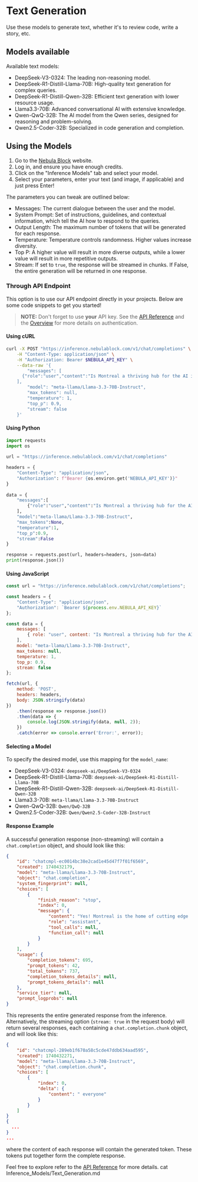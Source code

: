 # Text Generation

Use these models to generate text, whether it's to review code, write a story, etc.

## Models available

Available text models:

- DeepSeek-V3-0324: The leading non-reasoning model.
- DeepSeek-R1-Distill-Llama-70B: High-quality text generation for complex queries.
- DeepSeek-R1-Distill-Qwen-32B: Efficient text generation with lower resource usage.
- Llama3.3-70B: Advanced conversational AI with extensive knowledge.
- Qwen-QwQ-32B: The AI model from the Qwen series, designed for reasoning and problem-solving.
- Qwen2.5-Coder-32B: Specialized in code generation and completion.


## Using the Models

1. Go to the [Nebula Block](https://www.nebulablock.com) website.
2. Log in, and ensure you have enough credits. 
3. Click on the "Inference Models" tab and select your model.
4. Select your parameters, enter your text (and image, if applicable) and just press Enter! 

The parameters you can tweak are outlined below: 

- Messages: The current dialogue between the user and the model. 
- System Prompt: Set of instructions, guidelines, and contextual information, which tell the AI how to respond to the queries.
- Output Length: The maximum number of tokens that will be generated for each response. 
- Temperature: Temperature controls randomness. Higher values increase diversity.
- Top P: A higher value will result in more diverse outputs, while a lower value will result in more repetitive outputs.
- Stream: If set to `true`, the response will be streamed in chunks. If False, the entire generation will be returned in one response.

### Through API Endpoint

This option is to use our API endpoint directly in your projects. Below are some code snippets to get you started!

> **NOTE:**  Don't forget to use **your** API key. See the [API Reference](../API_Reference/Authentication.md) and the [Overview](../API_Key/Overview.md) for more details on authentication.

#### Using cURL
```bash
curl -X POST "https://inference.nebulablock.com/v1/chat/completions" \
    -H "Content-Type: application/json" \
    -H "Authorization: Bearer $NEBULA_API_KEY" \
    --data-raw '{
        "messages": [
	  {"role":"user","content":"Is Montreal a thriving hub for the AI industry?"}
	],
        "model": "meta-llama/Llama-3.3-70B-Instruct",
        "max_tokens": null, 
        "temperature": 1,
        "top_p": 0.9,
        "stream": false
    }'
```

#### Using Python
```python
import requests 
import os
 
url = "https://inference.nebulablock.com/v1/chat/completions"

headers = { 
    "Content-Type": "application/json", 
    "Authorization": f"Bearer {os.environ.get('NEBULA_API_KEY')}" 
} 
 
data = {
    "messages":[
		{"role":"user","content":"Is Montreal a thriving hub for the AI industry?"}
	],
    "model":"meta-llama/Llama-3.3-70B-Instruct",
    "max_tokens":None,
    "temperature":1,
    "top_p":0.9,
    "stream":False
}

response = requests.post(url, headers=headers, json=data) 
print(response.json())
```

#### Using JavaScript
```javascript
const url = "https://inference.nebulablock.com/v1/chat/completions";

const headers = {
    "Content-Type": "application/json",
    "Authorization": `Bearer ${process.env.NEBULA_API_KEY}`
};

const data = {
    messages: [
        { role: "user", content: "Is Montreal a thriving hub for the AI industry?" }
    ],
    model: "meta-llama/Llama-3.3-70B-Instruct",
    max_tokens: null,
    temperature: 1,
    top_p: 0.9,
    stream: false
};

fetch(url, {
    method: 'POST',
    headers: headers,
    body: JSON.stringify(data)
})
    .then(response => response.json())
    .then(data => {
        console.log(JSON.stringify(data, null, 2));
    })
    .catch(error => console.error('Error:', error));
```

#### Selecting a Model 

To specify the desired model, use this mapping for the `model_name`: 

- DeepSeek-V3-0324: `deepseek-ai/DeepSeek-V3-0324`
- DeepSeek-R1-Distill-Llama-70B: `deepseek-ai/DeepSeek-R1-Distill-Llama-70B`
- DeepSeek-R1-Distill-Qwen-32B: `deepseek-ai/DeepSeek-R1-Distill-Qwen-32B`
- Llama3.3-70B: `meta-llama/Llama-3.3-70B-Instruct`
- Qwen-QwQ-32B: `Qwen/QwQ-32B`
- Qwen2.5-Coder-32B: `Qwen/Qwen2.5-Coder-32B-Instruct`

#### Response Example 

A successful generation response (non-streaming) will contain a `chat.completion` object, and should look like this: 

```json
{
    "id": "chatcmpl-ec0014bc38e2cad1e45d47f7f01f6569",
    "created": 1740432179,
    "model": "meta-llama/Llama-3.3-70B-Instruct",
    "object": "chat.completion",
    "system_fingerprint": null,
    "choices": [
        {
            "finish_reason": "stop",
            "index": 0,
            "message": {
                "content": "Yes! Montreal is the home of cutting edge ... research.",
                "role": "assistant",
                "tool_calls": null,
                "function_call": null
            }
        }
    ],
    "usage": {
        "completion_tokens": 695,
        "prompt_tokens": 42,
        "total_tokens": 737,
        "completion_tokens_details": null,
        "prompt_tokens_details": null
    },
    "service_tier": null,
    "prompt_logprobs": null
}
```

This represents the entire generated response from the inference. Alternatively, the streaming option (`stream: true` in the request body) will return several responses, each containing a `chat.completion.chunk` object, and will look like this: 

```json
{
    "id": "chatcmpl-289eb1f670a58c5cde47ddb634aad595",
    "created": 1740432271,
    "model": "meta-llama/Llama-3.3-70B-Instruct",
    "object": "chat.completion.chunk",
    "choices": [
        {
            "index": 0,
            "delta": {
                "content": " everyone"
            }
        }
    ]
}
{ 
  ...
}
...
```

where the content of each response will contain the generated token. These tokens put together form the complete response.

Feel free to explore refer to the [API Reference](../API_Reference/Inference_Models/Generate_Text.md) for more details.
cat Inference_Models/Text_Generation.md 